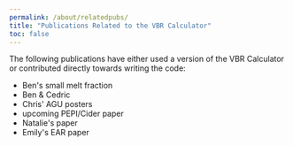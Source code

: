 ```yaml
---
permalink: /about/relatedpubs/
title: "Publications Related to the VBR Calculator"
toc: false 
---
```


The following publications have either used a version of the VBR Calculator or contributed directly towards writing the code:

* Ben's small melt fraction
* Ben & Cedric
* Chris' AGU posters
* upcoming PEPI/Cider paper
* Natalie's paper
* Emily's EAR paper
